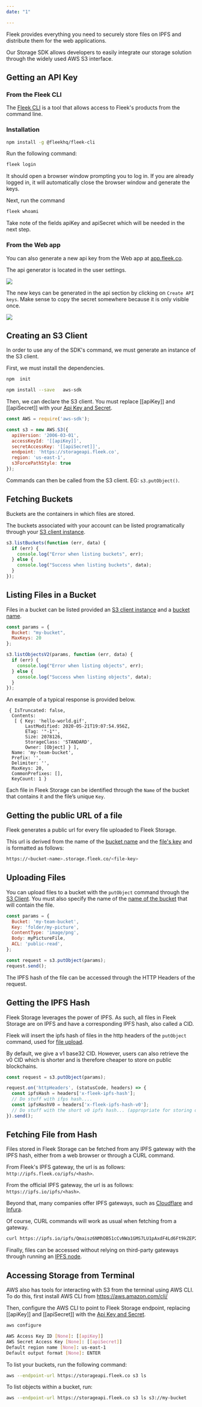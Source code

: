 ```yaml
---
date: "1"

---
```

Fleek provides everything you need to securely store files on IPFS and distribute them for the web applications.

Our Storage SDK allows developers to easily integrate our storage solution through the widely used AWS S3 interface.

## Getting an API Key

### From the Fleek CLI

The [Fleek CLI](https://www.npmjs.com/package/@fleekhq/fleek-cli) is a tool that allows access to Fleek's products from the command line.

### Installation

```sh
npm install -g @fleekhq/fleek-cli
```

Run the following command:

```sh
fleek login
```

It should open a browser window prompting you to log in. If you are already logged in, it will automatically close the browser window and generate the keys.

Next, run the command

```sh
fleek whoami
```

Take note of the fields apiKey and apiSecret which will be needed in the next step.

### From the Web app

You can also generate a new api key from the Web app at [app.fleek.co](https://app.fleek.co).

The api generator is located in the user settings.

![](imgs/user-settings.png)

The new keys can be generated in the api section by clicking on `Create API keys`.
Make sense to copy the secret somewhere because it is only visible once.

![](imgs/api-keys.png)

## Creating an S3 Client
In order to use any of the SDK's command, we must generate an instance of the S3 client.

First, we must install the dependencies.

```sh
npm  init
```

```sh
npm install --save   aws-sdk
```

Then, we can declare the S3 client. You must replace [[apiKey]] and [[apiSecret]] with your [Api Key and Secret](/storage/storage-aws-s3-integration/#getting-an-api-key).

```js
const AWS = require('aws-sdk');

const s3 = new AWS.S3({
  apiVersion: '2006-03-01',
  accessKeyId: '[[apiKey]]',
  secretAccessKey: '[[apiSecret]]',
  endpoint: 'https://storageapi.fleek.co',
  region: 'us-east-1',
  s3ForcePathStyle: true
});
```

Commands can then be called from the S3 client. EG: `s3.putObject()`.

## Fetching Buckets
Buckets are the containers in which files are stored.

The buckets associated with your account can be listed programatically through your [S3 client instance](/storage/storage-aws-s3-integration/#creating-an-s3-client-instance).

```js
s3.listBuckets(function (err, data) {
  if (err) {
    console.log("Error when listing buckets", err);
  } else {
    console.log("Success when listing buckets", data);
  }
});
```

## Listing Files in a Bucket

Files in a bucket can be listed provided an [S3 client instance](/storage/storage-aws-s3-integration/#creating-an-s3-client) and a [bucket name](/storage/storage-aws-s3-integration/#fetching-buckets).

```js
const params = {
  Bucket: "my-bucket",
  MaxKeys: 20
};

s3.listObjectsV2(params, function (err, data) {
  if (err) {
    console.log("Error when listing objects", err);
  } else {
    console.log("Success when listing objects", data);
  }
});
```

An example of a typical response is provided below.

```
 { IsTruncated: false,
  Contents:
   [ { Key: 'hello-world.gif',
       LastModified: 2020-05-21T19:07:54.956Z,
       ETag: '"-1"',
       Size: 2078126,
       StorageClass: 'STANDARD',
       Owner: [Object] } ],
  Name: 'my-team-bucket',
  Prefix: '',
  Delimiter: '',
  MaxKeys: 20,
  CommonPrefixes: [],
  KeyCount: 1 }
```

Each file in Fleek Storage can be identified through the `Name` of the bucket that contains it and the file’s unique `Key`.

## Getting the public URL of a file

Fleek generates a public url for every file uploaded to Fleek Storage.

This url is derived from the name of the [bucket name](/storage/storage-aws-s3-integration/#fetching-buckets) and the [file's key](/storage/storage-aws-s3-integration/#listing-files-in-a-bucket) and is formatted as follows:

```sh
https://<bucket-name>.storage.fleek.co/<file-key>
```

## Uploading Files

You can upload files to a bucket with the `putObject` command through the [S3 Client](/storage/storage-aws-s3-integration/#creating-an-s3-client).
You must also specify the name of the [name of the bucket](/storage/storage-aws-s3-integration/#fetching-buckets) that will contain the file.

```js
const params = {
  Bucket: 'my-team-bucket',
  Key: 'folder/my-picture',
  ContentType: 'image/png',
  Body: myPictureFile,
  ACL: 'public-read',
};

const request = s3.putObject(params);
request.send();
```

The IPFS hash of the file can be accessed through the HTTP Headers of the request.

## Getting the IPFS Hash

Fleek Storage leverages the power of IPFS. As such, all files in Fleek Storage are on IPFS and have a corresponding IPFS hash, also called a CID.

Fleek will insert the ipfs hash of files in the http headers of the `putObject` command, used for [file upload](/storage/storage-aws-s3-integration/#uploading-files).

By default, we give a v1 base32 CID. However, users can also retrieve the v0 CID which is shorter and is therefore cheaper to store on public blockchains.

```js
const request = s3.putObject(params);

request.on('httpHeaders', (statusCode, headers) => {
  const ipfsHash = headers['x-fleek-ipfs-hash'];
  // Do stuff with ifps hash....
  const ipfsHashV0 = headers['x-fleek-ipfs-hash-v0'];
  // Do stuff with the short v0 ipfs hash... (appropriate for storing on blockchains)
}).send();
```

## Fetching File from Hash

Files stored in Fleek Storage can be fetched from any IPFS gateway with the IPFS hash, either from a web browser or through a CURL command.

From Fleek's IPFS gateway, the url is as follows: `http://ipfs.fleek.co/ipfs/<hash>`.

From the official IPFS gateway, the url is as follows: `https://ipfs.io/ipfs/<hash>`.

Beyond that, many companies offer IPFS gateways, such as [Cloudflare](https://developers.cloudflare.com/distributed-web/ipfs-gateway/) and [Infura](https://infura.io/docs/ipfs).

Of course, CURL commands will work as usual when fetching from a gateway.

```sh
curl https://ipfs.io/ipfs/Qmaisz6NMhDB51cCvNWa1GMS7LU1pAxdF4Ld6Ft9kZEP2a
```

Finally, files can be accessed without relying on third-party gateways through running an [IPFS node](https://github.com/ipfs/go-ipfs).

## Accessing Storage from Terminal

AWS also has tools for interacting with S3 from the terminal using AWS CLI. To do this, first install AWS CLI from https://aws.amazon.com/cli/

Then, configure the AWS CLI to point to Fleek Storage endpoint, replacing [[apiKey]] and [[apiSecret]] with the [Api Key and Secret](/storage/storage-aws-s3-integration/#getting-an-api-key).

```sh
aws configure
```

```sh
AWS Access Key ID [None]: [[apiKey]]
AWS Secret Access Key [None]: [[apiSecret]]
Default region name [None]: us-east-1
Default output format [None]: ENTER
```

To list your buckets, run the following command:

```sh
aws --endpoint-url https://storageapi.fleek.co s3 ls
```

To list objects within a bucket, run:

```sh
aws --endpoint-url https://storageapi.fleek.co s3 ls s3://my-bucket
```